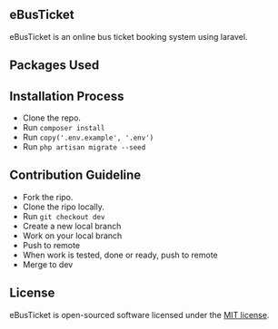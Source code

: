 ## eBusTicket

eBusTicket is an online bus ticket booking system using laravel.  

## Packages Used

## Installation Process

- Clone the repo.
- Run `composer install`
- Run `copy('.env.example', '.env')`
- Run `php artisan migrate --seed`

## Contribution Guideline

- Fork the ripo.
- Clone the ripo locally.
- Run `git checkout dev`
- Create a new local branch
- Work on your local branch
- Push to remote
- When work is tested, done or ready, push to remote
- Merge to dev


## License

eBusTicket is open-sourced software licensed under the [MIT license](https://opensource.org/licenses/MIT).